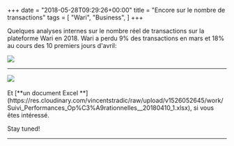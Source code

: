 +++
date = "2018-05-28T09:29:26+00:00"
title = "Encore sur le nombre de transactions"
tags = [
    "Wari",
    "Business",
]
+++

Quelques analyses internes sur le nombre réel de transactions sur la plateforme Wari en 2018. Wari a perdu 9% des transactions en mars et 18% au cours des 10 premiers jours d'avril:

<div class="container" style="width:auto">
  <a target="blank" href="https://res.cloudinary.com/vincentstradic/image/upload/v1526052663/work/m28-1.jpg">
    <img src="https://res.cloudinary.com/vincentstradic/image/upload/f_auto,q_auto/v1526052663/work/m28-1.jpg" style="max-width:100%">
  </a>
</div>
<hr>

<!--more-->
<div class="container" style="width:auto">
  <a target="blank" href="https://res.cloudinary.com/vincentstradic/image/upload/v1526052666/work/m28-2.jpg">
    <img src="https://res.cloudinary.com/vincentstradic/image/upload/f_auto,q_auto/v1526052666/work/m28-2.jpg" style="max-width:100%">
  </a>
</div>
<br>
Et [**un document Excel **](https://res.cloudinary.com/vincentstradic/raw/upload/v1526052645/work/Suivi_Performances_Op%C3%A9rationnelles__20180410_1.xlsx), si vous êtes intéressé.

Stay tuned!

<hr>
